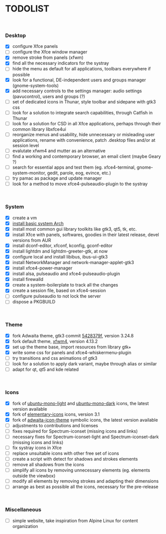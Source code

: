 # TODOLIST

 

### Desktop

- [x] configure Xfce panels
- [ ] configure the Xfce window manager
- [x] remove stroke from panels (xfwm)
- [x] find all the necessary indicators for the systray
- [ ] hide the menu as default for all applications, toolbars everywhere if possible
- [x] look for a functional, DE-independent users and groups manager (gnome-system-tools)
- [x] add necessary controls to the settings manager: audio settings (pavucontrol), users and groups (?)
- [ ] set of dedicated icons in Thunar, style toolbar and sidepane with gtk3 css
- [ ] look for a solution to integrate search capabilities, through Catfish in Thunar
- [ ] look for a solution for CSD in all Xfce applications, perhaps through their common library libxfce4ui
- [ ] reorganize menus and usability, hide unnecessary or misleading user applications, rename with convenience, patch .desktop files and/or at session level
- [ ] evalutate xfwm4 and mutter as an alternative
- [ ] find a working and contemporary browser, an email client (maybe Geary ?)
- [ ] search for essential apps and test them (eg. xfce4-terminal, gnome-system-monitor, gedit, parole, eog, evince, etc.)
- [ ] try pamac as package and update manager
- [ ] look for a method to move xfce4-pulseaudio-plugin to the systray

 

### System

- [x] create a vm
- [x] [install basic system Arch](https://wiki.archlinux.org/index.php/Installation_guide)
- [x] install most common gui library toolkits like gtk3, qt5, tk, etc.
- [x] install Xfce with panels, softwares, goodies in their latest release, devel versions from AUR
- [x] install dconf-editor, xfconf, kconfig, gconf-editor
- [x] install lightdm and lightdm-greeter-gtk, at now
- [x] configure local and install libibus, ibus-ui-gtk3
- [x] install NetworkManager and network-manager-applet-gtk3
- [x] install xfce4-power-manager
- [x] install alsa, pulseaudio and xfce4-pulseaudio-plugin
- [x] install firewalld
- [x] create a system-boilerplate to track all the changes
- [x] create a session file, based on xfce4-session
- [ ] configure pulseaudio to not lock the server
- [ ] dispose a PKGBUILD

 

### Theme

- [x] fork Adwaita theme, gtk3 commit [5428379f](https://gitlab.gnome.org/GNOME/gtk/tree/5428379fad31f1637c920d97a3d0303f606bfb6e), version 3.24.8
- [x] fork default theme, [xfwm4](https://git.xfce.org/xfce/xfwm4/tree/?h=xfwm4-4.13.2), version 4.13.2
- [x] set up the theme base, import resources from library gtk+
- [x] write some css for panels and xfce4-whiskermenu-plugin
- [ ] try transitions and css animations of gtk3
- [ ] look for a solution to apply dark variant, maybe through alias or similar
- [ ] adapt for qt, qt5 and kde related

 

### Icons

- [x] fork of [ubuntu-mono-light](https://bazaar.launchpad.net/~ubuntu-art-pkg/ubuntu-themes/trunk/files/head:/ubuntu-mono-light/) and [ubuntu-mono-dark](https://bazaar.launchpad.net/~ubuntu-art-pkg/ubuntu-themes/trunk/files/head:/ubuntu-mono-dark/) icons, the latest version available
- [x] fork of [elementary-icons](https://launchpad.net/elementaryicons/3.x/3.1) icons, version 3.1
- [x] fork of [adwaita-icon-theme](https://github.com/GNOME/adwaita-icon-theme) symbolic icons, the latest version available
- [ ] adjustments to contributions and licenses
- [ ] fixes required for Spectrum-iconset (missing icons and links)
- [ ] necessary fixes for Spectrum-iconset-light and Spectrum-iconset-dark (missing icons and links)
- [ ] fix systray icons in Xfce
- [ ] replace unsuitable icons with other free set of icons
- [ ] create a script with detect for shadows and strokes elements
- [ ] remove all shadows from the icons
- [ ] simplify all icons by removing unnecessary elements (eg. elements outside the viewbox)
- [ ] modify all elements by removing strokes and adapting their dimensions
- [ ] arrange as best as possible all the icons, necessary for the pre-release

 

### Miscellaneous

- [ ] simple website, take inspiration from Alpine Linux for content organization

 
